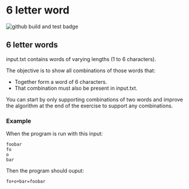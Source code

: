 # 6 letter word
![github build and test badge](https://github.com/mathieulaforce/6letterword/actions/workflows/main.yml/badge.svg)

## 6 letter words

input.txt  contains words of varying lengths (1 to 6 characters).

The objective is to show all combinations of those words that:

- Together form a word of 6 characters.
- That combination must also be present in input.txt.

You can start by only supporting combinations of two words and improve the algorithm at the end of the exercise to support any combinations.


### Example

When the program is run with this input:
```
foobar
fo
o
bar
```

Then the program should ouput:
```
fo+o+bar=foobar
```
